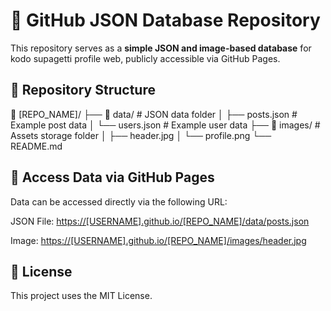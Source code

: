# 📁 GitHub JSON Database Repository

This repository serves as a **simple JSON and image-based database** for kodo supagetti profile web, publicly accessible via GitHub Pages.

## 🚀 Repository Structure

📂 [REPO_NAME]/
├── 📂 data/ # JSON data folder
│ ├── posts.json # Example post data
│ └── users.json # Example user data
├── 📂 images/ # Assets storage folder
│ ├── header.jpg
│ └── profile.png
└── README.md

## 🔗 Access Data via GitHub Pages

Data can be accessed directly via the following URL:

JSON File:
[https://[USERNAME].github.io/[REPO_NAME]/data/posts.json](https://[USERNAME].github.io/[NAMA_REPO]/data/posts.json)

Image:
[https://[USERNAME].github.io/[REPO_NAME]/images/header.jpg](https://[USERNAME].github.io/[NAMA_REPO]/images/header.jpg)

## 📜 License

This project uses the MIT License.